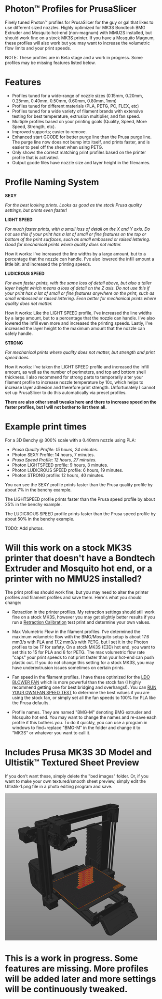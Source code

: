 # Photon™ Profiles for PrusaSlicer
Finely tuned Photon™ profiles for PrusaSlicer for the guy or gal that likes to use different sized nozzles. Highly optimized for MK3S Bondtech BMG Extruder and Mosquito hot-end (non-magnum) with MMU2S installed, but should work fine on a stock MK3S printer. If you have a Mosquito Magnum, these profiles will also work but you may want to increase the volumetric flow limits and your print speeds.

NOTE: These profiles are in Beta stage and a work in progress. Some profiles may be missing features listed below.

# Features
 - Profiles tuned for a wide-range of nozzle sizes (0.15mm, 0.20mm, 0.25mm, 0.40mm, 0.50mm, 0.60mm, 0.80mm, 1mm)
 - Profiles tuned for different materials (PLA, PETG, PC, FLEX, etc)
 - Profiles tuned for a wide variety of filament brands with extensive testing for best temperature, extrusion multiplier, and fan speed. 
 - Multiple profiles based on your printing goals (Quality, Speed, More Speed, Strength, etc).
 - Improved supports; easier to remove.
 - Enhanced start GCODE for better purge line than the Prusa purge line. The purge line now does not bump into itself, and prints faster, and is easier to peel off the sheet when using PETG.
 - Only shows the correct matching print profiles based on the printer profile that is activated.
 - Output gcode files have nozzle size and layer height in the filenames.

# Profile Naming System

**SEXY**

*For the best looking prints. 
Looks as good as the stock Prusa quality settings, but prints even faster!*

**LIGHT SPEED**

*For much faster prints, with a small loss of detail on the X and Y axis. Do not use this if your print has a lot of small or fine features on the top or bottom of the print surfaces, such as small embossed or raised lettering. Good for mechanical prints where quality does not matter.*

How it works: 
I've increased the line widths by a large amount, but to a percentage that the nozzle can handle. I've also lowered the infill amount a little bit, and increased the printing speeds.

**LUDICROUS SPEED**

*For even faster prints, with the same loss of detail above, but also a taller layer height which means a loss of detail on the Z axis. Do not use this if your print has a lot of small or fine features anywhere on the print, such as small embossed or raised lettering. Even better for mechanical prints where quality does not matter.*

How it works: 
Like the LIGHT SPEED profile, I've increased the line widths by a large amount, but to a percentage that the nozzle can handle. I've also lowered the infill even more and increased the printing speeds. Lastly, I've increased the layer height to the maximum amount that the nozzle can safely handle.

**STRONG**

*For mechanical prints where quality does not matter, but strength and print speed does.*

How it works: 
I've taken the LIGHT SPEED profile and increased the infill amount, as well as the number of perimeters, and top and bottom shell thickness. I also recommend for strong parts to temporarily alter your filament profile to increase nozzle temperature by 10c, which helps to increase layer adhesion and therefore print strength. Unfortunately I cannot set up PrusaSlicer to do this automatically via preset profiles.

**There are also other small tweaks here and there to increase speed on the faster profiles, but I will not bother to list them all.**

# Example print times

For a 3D Benchy @ 300% scale with a 0.40mm nozzle using PLA:

- *Prusa Quality Profile: 15 hours, 24 minutes.*
- Photon SEXY Profile: 14 hours, 7 minutes.
- *Prusa Speed Profile: 12 hours, 27 minutes.*
- Photon LIGHTSPEED profile: 9 hours, 3 minutes.
- Photon LUDICROUS SPEED profile: 6 hours, 19 minutes.
- Photon STRONG profile: 12 hours, 40 minutes.

You can see the SEXY profile prints faster than the Prusa quality profile by about 7% in the benchy example.

The LIGHTSPEED profile prints faster than the Prusa speed profile by about 25% in the benchy example.

The LUDICROUS SPEED profile prints faster than the Prusa speed profile by about 50% in the benchy example.


TODO: Add photos.

# Will this work on a stock MK3S printer that doesn't have a Bondtech Extruder and Mosquito hot end, or a printer with no MMU2S installed?

The print profiles should work fine, but you may need to alter the printer profiles and filament profiles and save them. Here's what you should change:
- Retraction in the printer profiles. My retraction settings should still work fine on a stock MK3S, however you may get slightly better results if you run a [Retraction Calibration](retractioncalibration.com) test print and determine your own values.
- Max Volumetric Flow in the filament profiles. I've determined the maximum volumetric flow with the BMG/Mosquito setup is about 17.6 mm3/s with PLA and 17.2 mm3/s with PETG, but I set it in the Photon profiles to be 17 for safety. On a stock MK3S (E3D) hot end, you want to set this to 15 for PLA and 8 for PETG. The max volumetric flow rate "caps" your print speeds to not print faster than your hot-end can push plastic out. If you do not change this setting for a stock MK3S, you may have underextrusion issues sometimes on certain prints.
- Fan speed in the filament profiles. I have these optimized for the [LDO BLOWER FAN](https://www.printedsolid.com/collections/prusa/products/ldo-5015-5v-blower-fan-df5015h05s) which is more powerful than the stock fan (I highly recommend getting one for best bridging and overhangs!). You can [RUN YOUR OWN FAN SPEED TEST](https://www.prusaprinters.org/prints/58001-ultimate-fan-speed-test) to determine the best values if you are using the stock fan, or simply set all the fan speeds to 100% for PLA like the Prusa defaults.

- Profile names. They are named "BMG-M" denoting BMG extruder and Mosquito hot end. You may want to change the names and re-save each profile if this bothers you. To do it quickly, you can use a program in windows to find+replace "BMG-M" in the folder and change it to "MK3S" or whatever you want to call it.

# Includes Prusa MK3S 3D Model and Ultistik™ Textured Sheet Preview
If you don't want these, simply delete the "bed images" folder.
Or, if you want to make your own textured/smooth sheet preview, simply edit the Ultistik-1.png file in a photo editing program and save.

![Bed Model](https://github.com/Photogad/Photon-Profiles-for-PrusaSlicer/blob/main/docs/Bed.png?raw=true)

# This is a work in progress. Some features are missing. More profiles will be added later and more settings will be continuously tweaked.
